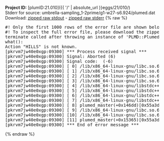 **Project ID:** [plumID:21.010]({{ '/' | absolute_url }}eggs/21/010/)  
Stderr for source:  umbrella-sampling_1-2prime/g1-w27-s6.924/plumed.dat   
Download: [zipped raw stdout](plumed.dat.plumed_master.stdout.txt.zip) - [zipped raw stderr](plumed.dat.plumed_master.stderr.txt.zip) 
{% raw %}
<pre>
#! Only the first 1000 rows of the error file are shown below
#! To inspect the full error file, please download the zipped raw stderr file above
terminate called after throwing an instance of 'PLMD::Plumed::Exception'
what():
Action "HILLS" is not known.
[pkrvm7jw40e0xgp:09300] *** Process received signal ***
[pkrvm7jw40e0xgp:09300] Signal: Aborted (6)
[pkrvm7jw40e0xgp:09300] Signal code:  (-6)
[pkrvm7jw40e0xgp:09300] [ 0] /lib/x86_64-linux-gnu/libc.so.6(+0x45330)[0x7fa751c45330]
[pkrvm7jw40e0xgp:09300] [ 1] /lib/x86_64-linux-gnu/libc.so.6(pthread_kill+0x11c)[0x7fa751c9eb2c]
[pkrvm7jw40e0xgp:09300] [ 2] /lib/x86_64-linux-gnu/libc.so.6(gsignal+0x1e)[0x7fa751c4527e]
[pkrvm7jw40e0xgp:09300] [ 3] /lib/x86_64-linux-gnu/libc.so.6(abort+0xdf)[0x7fa751c288ff]
[pkrvm7jw40e0xgp:09300] [ 4] /lib/x86_64-linux-gnu/libstdc++.so.6(+0xa5ff5)[0x7fa7520a5ff5]
[pkrvm7jw40e0xgp:09300] [ 5] /lib/x86_64-linux-gnu/libstdc++.so.6(+0xbb0da)[0x7fa7520bb0da]
[pkrvm7jw40e0xgp:09300] [ 6] /lib/x86_64-linux-gnu/libstdc++.so.6(_ZSt10unexpectedv+0x0)[0x7fa7520a5a55]
[pkrvm7jw40e0xgp:09300] [ 7] /lib/x86_64-linux-gnu/libstdc++.so.6(+0xa5a6f)[0x7fa7520a5a6f]
[pkrvm7jw40e0xgp:09300] [ 8] plumed_master(+0x146dd)[0x55a3db08e6dd]
[pkrvm7jw40e0xgp:09300] [ 9] /lib/x86_64-linux-gnu/libc.so.6(+0x2a1ca)[0x7fa751c2a1ca]
[pkrvm7jw40e0xgp:09300] [10] /lib/x86_64-linux-gnu/libc.so.6(__libc_start_main+0x8b)[0x7fa751c2a28b]
[pkrvm7jw40e0xgp:09300] [11] plumed_master(+0x15365)[0x55a3db08f365]
[pkrvm7jw40e0xgp:09300] *** End of error message ***
</pre>
{% endraw %}
